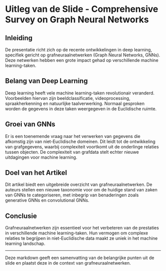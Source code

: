 # Uitleg van de Slide - Comprehensive Survey on Graph Neural Networks

## Inleiding
De presentatie richt zich op de recente ontwikkelingen in deep learning, specifiek gericht op grafneuraalnetwerken (Graph Neural Networks, GNNs). Deze netwerken hebben een grote impact gehad op verschillende machine learning-taken.

## Belang van Deep Learning
Deep learning heeft vele machine learning-taken revolutionair veranderd. Voorbeelden hiervan zijn beeldclassificatie, videoprocessing, spraakherkenning en natuurlijke taalverwerking. Normaal gesproken worden de gegevens in deze taken weergegeven in de Euclidische ruimte.

## Groei van GNNs
Er is een toenemende vraag naar het verwerken van gegevens die afkomstig zijn van niet-Euclidische domeinen. Dit leidt tot de ontwikkeling van grafgegevens, waarbij complexiteit voortkomt uit de onderlinge relaties tussen objecten. De complexiteit van grafdata stelt echter nieuwe uitdagingen voor machine learning.

## Doel van het Artikel
Dit artikel biedt een uitgebreide overzicht van grafneuraalnetwerken. De auteurs stellen een nieuwe taxonomie voor om de huidige stand van zaken van GNNs te categoriseren, met inbegrip van benaderingen zoals generative GNNs en convolutional GNNs.

## Conclusie
Grafneuraalnetwerken zijn essentieel voor het verbeteren van de prestaties in verschillende machine learning-taken. Hun vermogen om complexe relaties te begrijpen in niet-Euclidische data maakt ze uniek in het machine learning landschap.

---

Deze markdown geeft een samenvatting van de belangrijke punten uit de slide en plaatst deze in de context van grafneuraalnetwerken.